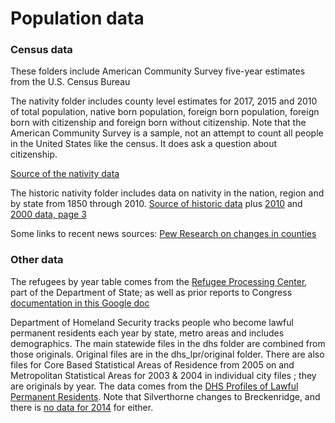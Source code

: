 # Population data

### Census data
These folders include American Community Survey five-year estimates from the U.S. Census Bureau

The nativity folder includes county level estimates for 2017, 2015 and 2010 of total population, native born population, foreign born population, foreign born with citizenship and foreign born without citizenship. Note that the American Community Survey is a sample, not an attempt to count all people in the United States like the census. It does ask a question about citizenship.

[Source of the nativity data](https://data.census.gov/cedsci/table?g=0400000US08.050000&table=B05002&tid=ACSDT5Y2017.B05002&t=Native%20and%20Foreign%20Born%3APlace%20of%20Birth&hidePreview=false&vintage=2017&layer=county&cid=S0503_C01_001E&lastDisplayedRow=20)

The historic nativity folder includes data on nativity in the nation, region and by state from 1850 through 2010.
[Source of historic data](https://www.census.gov/population/www/documentation/twps0029/tab13.html) plus [2010](https://data.census.gov/cedsci/table?y=2010&table=S0501&tid=ACSST5Y2010.S0501&g=0100000US,.04000.001_0200000US4,3,1,2&t=Native%20and%20Foreign%20Born&hidePreview=false&vintage=2010&layer=region&cid=S0501_C01_001E&lastDisplayedRow=19) and [2000 data, page 3](https://www.census.gov/prod/2003pubs/c2kbr-34.pdf)

Some links to recent news sources:
[Pew Research on changes in counties](https://www.pewresearch.org/fact-tank/2019/08/21/u-s-counties-majority-nonwhite/)

### Other data

The refugees by year table comes from the [Refugee Processing Center](https://www.wrapsnet.org/admissions-and-arrivals/), part of the Department of State; as well as prior reports to Congress [documentation in this Google doc](https://docs.google.com/document/d/1LfPx5ncbDNUx-oISWuII33OLCwGxxtryWTlTrDXAMa0/edit?usp=sharing)

Department of Homeland Security tracks people who become lawful permanent residents each year by state, metro areas and includes demographics. The main statewide files in the dhs folder are combined from those originals. Original files are in the dhs_lpr/original folder. There are also files for Core Based Statistical Areas of Residence from 2005 on and Metropolitan Statistical Areas for 2003 & 2004 in individual city files ; they are originals by year. The data comes from the [DHS Profiles of Lawful Permanent Residents](https://www.dhs.gov/profiles-lawful-permanent-residents). Note that Silverthorne changes to Breckenridge, and there is [no data for 2014](https://www.dhs.gov/profiles-legal-permanent-residents-2014-cbsa) for either.

